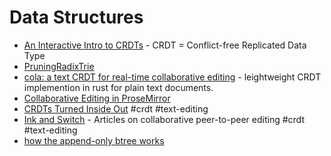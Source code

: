 # Data Structures

- [An Interactive Intro to CRDTs](https://jakelazaroff.com/words/an-interactive-intro-to-crdts/) - CRDT = Conflict-free Replicated Data Type
- [PruningRadixTrie](https://github.com/wolfgarbe/PruningRadixTrie)
- [cola: a text CRDT for real-time collaborative editing](https://nomad.foo/blog/cola) - leightweight CRDT implemention in rust for plain text documents.
- [Collaborative Editing in ProseMirror](https://marijnhaverbeke.nl/blog/collaborative-editing.html)
- [CRDTs Turned Inside Out](https://interjectedfuture.com/crdts-turned-inside-out/) #crdt #text-editing
- [Ink and Switch](https://www.inkandswitch.com) - Articles on collaborative peer-to-peer editing #crdt #text-editing
- [how the append-only btree works](https://www.bzero.se/ldapd/btree.html)
